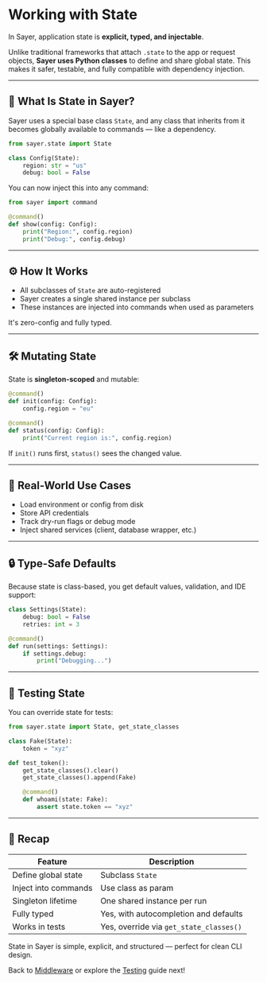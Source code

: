# Working with State

In Sayer, application state is **explicit, typed, and injectable**.

Unlike traditional frameworks that attach `.state` to the app or request objects, **Sayer uses Python classes** to define and share global state.
This makes it safer, testable, and fully compatible with dependency injection.

---

## 🧠 What Is State in Sayer?

Sayer uses a special base class `State`, and any class that inherits from it becomes globally available to commands — like a dependency.

```python
from sayer.state import State

class Config(State):
    region: str = "us"
    debug: bool = False
```

You can now inject this into any command:

```python
from sayer import command

@command()
def show(config: Config):
    print("Region:", config.region)
    print("Debug:", config.debug)
```

---

## ⚙️ How It Works

* All subclasses of `State` are auto-registered
* Sayer creates a single shared instance per subclass
* These instances are injected into commands when used as parameters

It's zero-config and fully typed.

---

## 🛠️ Mutating State

State is **singleton-scoped** and mutable:

```python
@command()
def init(config: Config):
    config.region = "eu"

@command()
def status(config: Config):
    print("Current region is:", config.region)
```

If `init()` runs first, `status()` sees the changed value.

---

## 📁 Real-World Use Cases

* Load environment or config from disk
* Store API credentials
* Track dry-run flags or debug mode
* Inject shared services (client, database wrapper, etc.)

---

## 🔒 Type-Safe Defaults

Because state is class-based, you get default values, validation, and IDE support:

```python
class Settings(State):
    debug: bool = False
    retries: int = 3

@command()
def run(settings: Settings):
    if settings.debug:
        print("Debugging...")
```

---

## 🧪 Testing State

You can override state for tests:

```python
from sayer.state import State, get_state_classes

class Fake(State):
    token = "xyz"

def test_token():
    get_state_classes().clear()
    get_state_classes().append(Fake)

    @command()
    def whoami(state: Fake):
        assert state.token == "xyz"
```

---

## 🧰 Recap

| Feature              | Description                             |
| -------------------- | --------------------------------------- |
| Define global state  | Subclass `State`                        |
| Inject into commands | Use class as param                      |
| Singleton lifetime   | One shared instance per run             |
| Fully typed          | Yes, with autocompletion and defaults   |
| Works in tests       | Yes, override via `get_state_classes()` |

State in Sayer is simple, explicit, and structured — perfect for clean CLI design.

Back to [Middleware](./middleware.md) or explore the [Testing](./testing.md) guide next!
